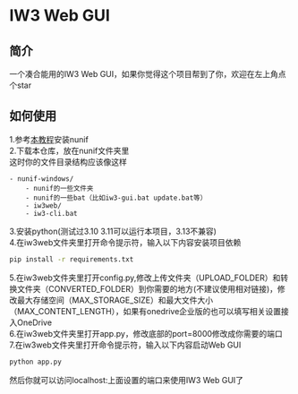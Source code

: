 # IW3 Web GUI
## 简介
一个凑合能用的IW3 Web GUI，如果你觉得这个项目帮到了你，欢迎在左上角点个star  
## 如何使用
1.参考[本教程](https://github.com/nagadomi/nunif/blob/master/windows_package/docs/README.md)安装nunif  
2.下载本仓库，放在nunif文件夹里  
这时你的文件目录结构应该像这样  
```
- nunif-windows/
    - nunif的一些文件夹
    - nunif的一些bat（比如iw3-gui.bat update.bat等）
    - iw3web/
    - iw3-cli.bat
```
3.安装python(测试过3.10 3.11可以运行本项目，3.13不兼容)  
4.在iw3web文件夹里打开命令提示符，输入以下内容安装项目依赖
```cmd
pip install -r requirements.txt
```
5.在iw3web文件夹里打开config.py,修改上传文件夹（UPLOAD_FOLDER）和转换文件夹（CONVERTED_FOLDER）到你需要的地方(不建议使用相对链接)，修改最大存储空间（MAX_STORAGE_SIZE）和最大文件大小（MAX_CONTENT_LENGTH），如果有onedrive企业版的也可以填写相关设置接入OneDrive  
6.在iw3web文件夹里打开app.py，修改底部的port=8000修改成你需要的端口  
7.在iw3web文件夹里打开命令提示符，输入以下内容启动Web GUI
```cmd
python app.py
```

然后你就可以访问localhost:上面设置的端口来使用IW3 Web GUI了

